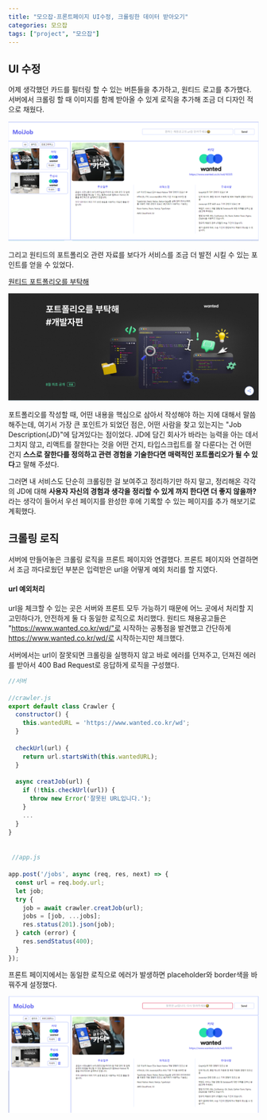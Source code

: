 ```yaml
---
title: "모으잡-프론트페이지 UI수정, 크롤링한 데이터 받아오기"
categories: 모으잡
tags: ["project", "모으잡"]
---
```




## UI 수정

어제 생각했던 카드를 필터링 할 수 있는 버튼들을 추가하고, 원티드 로고를 추가했다. 서버에서 크롤링 할 때 이미지를 함께 받아올 수 있게 로직을 추가해 조금 더 디자인 적으로 채웠다.



![image-20221025154705292](/assets/img/2022-10-25-채용공고서비스9/image-20221025154705292.png)



그리고 원티드의 포트폴리오 관련 자료를 보다가 서비스를 조금 더 발전 시킬 수 있는 포인트를 얻을 수 있었다.



[원티드 포트폴리오를 부탁해](https://www.wanted.co.kr/events/talk8)

![image-20221025154906253](/assets/img/2022-10-25-채용공고서비스9/image-20221025154906253.png)

포트폴리오를 작성할 때, 어떤 내용을 핵심으로 삼아서 작성해야 하는 지에 대해서 말씀해주는데, 여기서 가장 큰 포인트가 되었던 점은, 어떤 사람을 찾고 있는지는 "Job Description(JD)"에 담겨있다는 점이었다.  JD에 담긴 회사가 바라는 능력을 아는 데서 그치지 않고, 리액트를 잘한다는 것을 어떤 건지, 타입스크립트를 잘 다룬다는 건 어떤 건지  **스스로 잘한다를 정의하고 관련 경험을** **기술한다면** **매력적인 포트폴리오가 될 수 있다**고 말해 주셨다.

그러면 내 서비스도 단순히 크롤링한 걸 보여주고 정리하기만 하지 말고, 정리해온 각각의 JD에 대해 **사용자 자신의 경험과 생각을 정리할 수 있게 까지 한다면 더 좋지 않을까?** 라는 생각이 들어서 우선 페이지를 완성한 후에 기록할 수 있는 페이지를 추가 해보기로 계획했다.

 

## 크롤링 로직

서버에 만들어놓은 크롤링 로직을 프론트 페이지와 연결했다. 프론트 페이지와 연결하면서 조금 까다로웠던 부분은 입력받은 url을 어떻게 예외 처리를 할 지였다. 



#### url 예외처리

url을 체크할 수 있는 곳은 서버와 프론트 모두 가능하기 때문에 어느 곳에서 처리할 지 고민하다가, 안전하게 둘 다 동일한 로직으로 처리했다. 원티드 채용공고들은  "https://www.wanted.co.kr/wd/"로 시작하는 공통점을 발견했고 간단하게 https://www.wanted.co.kr/wd/로 시작하는지만 체크했다. 

서버에서는 url이 잘못되면 크롤링을 실행하지 않고 바로 에러를 던져주고, 던져진 에러를 받아서 400 Bad Request로 응답하게 로직을 구성했다.



```javascript
//서버

//crawler.js
export default class Crawler {
  constructor() {
    this.wantedURL = 'https://www.wanted.co.kr/wd';
  }

  checkUrl(url) {
    return url.startsWith(this.wantedURL);
  }

  async creatJob(url) {
    if (!this.checkUrl(url)) {
      throw new Error('잘못된 URL입니다.');
    }
    ...
  }
}

      
 //app.js
    
app.post('/jobs', async (req, res, next) => {
  const url = req.body.url;
  let job;
  try {
    job = await crawler.creatJob(url);
    jobs = [job, ...jobs];
    res.status(201).json(job);
  } catch (error) {
    res.sendStatus(400);
  }
});

```

프론트 페이지에서는 동일한 로직으로 에러가 발생하면 placeholder와 border색을 바꿔주게 설정했다.

![image-20221025172510980](/assets/img/2022-10-25-채용공고서비스9/image-20221025172510980.png)

 